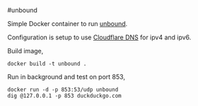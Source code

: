#unbound

Simple Docker container to run [unbound](https://unbound.net).

Configuration is setup to use [Cloudflare DNS](https://1.1.1.1) for ipv4 and ipv6.

Build image,

```
docker build -t unbound .
```

Run in background and test on port 853,

```
docker run -d -p 853:53/udp unbound
dig @127.0.0.1 -p 853 duckduckgo.com
```
